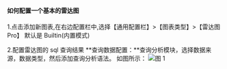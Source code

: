 #### 如何配置一个基本的雷达图

1.点击添加新图表,在右边配置栏中,选择【通用配置栏】>【图表类型】>【雷达图 Pro】
默认是 Builtin(内置模式)

2.配置雷达图的 sql 查询结果
**查询数据配置：**查询分析模块，选择数据来源，数据类型，然后添加查询分析语法。
如图所示：
![图 1](/img/src/visulization/radarPro/radar1.png)
